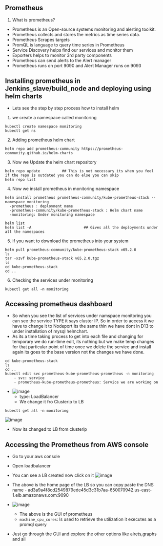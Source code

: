 ## Prometheus
1. What is prometheus?
- Prometheus is an Open-source systems monitoring and alerting toolkit.
- Prometheus collects and stores the metrics as time series data.
- Prometheus Scrapes targets
- PromQL is language to query time series in Prometheus
- Service Discovery helps find our services and monitor them
- Exporters helps to monitor 3rd party components
- Prometheus can send alerts to the Alert manager
- Prometheus runs on port 9090 and Alert Manager runs on 9093

## Installing prometheus in Jenkins_slave/build_node and deploying using helm charts
- Lets see the step by step process how to install helm
1.  we create a namespace called monitoring
```
kubectl create namespace monitoring
kubectl get ns
```


2. Adding prometheus helm chart
```
helm repo add prometheus-community https://prometheus-community.github.io/helm-charts
```


3. Now we Update the helm chart repository
```
helm repo update          ## This is not necessary its when you feel if the repo is outdated you can do else you can skip
helm repo list
```


4. Now we install prometheus in monitoring namespace
```
helm install prometheus prometheus-community/kube-prometheus-stack --namespace monitoring
  -prometheus : deployment name
  -prometheus-community/kube-prometheus-stack : Helm chart name
  -monitoring: Under monitoring namespace

helm list
helm list -A                        ## Gives all the deployments under all the namespaces
```


5. If you want to download the prometheus into your system
```
helm pull prometheus-community/kube-prometheus-stack v65.2.0
ls
tar -xzvf kube-prometheus-stack v65.2.0.tgz
ls
cd kube-prometheus-stack
cd ..
```

6. Checking the services under monitoring
```
kubectl get all -n monitoring
```
## Accessing prometheus dashboard
- So when you see the list of services under namspace monitoring you can see the service TYPE it says cluster IP. So in order to access it we have to change it to Nodeport its the same thin we have dont in D13 to under installation of mysql helmchart.
- As its a time taking process to get into  each file and changing for temporary we do run-time edit, its nothing but we make temp changes for that particular point of time once we delete the service and install again its goes to the base version not the changes we have done.
```
cd kube-prometheus-stack
ls
cd ..
kubectl edit svc prometheus-kube-prometheus-prometheus -n monitoring
    - svc: service
    - prometheus-kube-prometheus-prometheus: Service we are working on
```
- ![image](https://github.com/user-attachments/assets/4b69c98a-9537-40ff-a4f0-fbe52ed23d6a)
    - type: LoadBalancer
    - We change it fro Clusterip to LB

```
kubectl get all -n monitoring
```
![image](https://github.com/user-attachments/assets/7a01e541-612a-4a32-b8a5-3e7f68660563)
  - Now its changed to LB from clusterip


## Accessing the Prometheus from AWS console
- Go to your aws console
- Open loadbalancer
- You can see a LB created now click on it
![image](https://github.com/user-attachments/assets/3b9e0bcc-a00f-4334-97c4-58a4acf5f301)
- The above is the home page of the LB so you can copy paste the DNS name
      - ad3a9a4f8cd2549879ede45d3c31b7aa-650070942.us-east-1.elb.amazonaws.com:9090
- ![image](https://github.com/user-attachments/assets/9e1c7a3e-08c9-453a-a43f-2eca90bc5d9b)
    - The above is the GUI of prometheus
    - ```machine_cpu_cores```: Is used to retrieve the utilization it executes as a promql query
 
- Just go through the GUI and explore the other options like alrets,graphs and all









